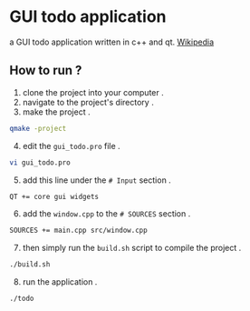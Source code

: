 # GUI todo application
a GUI todo application written in c++ and qt. [Wikipedia](https://en.wikipedia.org/wiki/Qt_(software))

## How to run ?
1. clone the project into your computer .
2. navigate to the project's directory .
3. make the project .
```bash
qmake -project
```
4. edit the `gui_todo.pro` file .
```bash
vi gui_todo.pro
```
5. add this line under the `# Input` section .
```bash
QT += core gui widgets
```
6. add the `window.cpp` to the `# SOURCES` section .
```bash
SOURCES += main.cpp src/window.cpp
```
7. then simply run the `build.sh` script to compile the project .
```bash
./build.sh
```
8. run the application .
```bash
./todo
```
